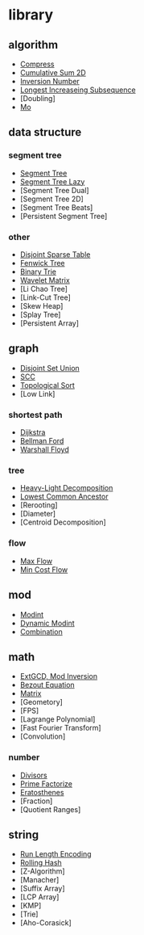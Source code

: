 # library

## algorithm

- [Compress](./algorithm/compress.md)
- [Cumulative Sum 2D](./algorithm/cum2d.md)
- [Inversion Number](./algorithm/inversion.md)
- [Longest Increaseing Subsequence](./algorithm/lis.md)
- [Doubling]
- [Mo](./algorithm/mo.md)

## data structure

### segment tree

- [Segment Tree](./data-structure/segt.md)
- [Segment Tree Lazy](./data-structure/segtlz.md)
- [Segment Tree Dual]
- [Segment Tree 2D]
- [Segment Tree Beats]
- [Persistent Segment Tree]

### other

- [Disjoint Sparse Table](./data-structure/dst.md)
- [Fenwick Tree](./data-structure/fen.md)
- [Binary Trie](./data-structure/binary_trie.md)
- [Wavelet Matrix](./data-structure/wave.md)
- [Li Chao Tree]
- [Link-Cut Tree]
- [Skew Heap]
- [Splay Tree]
- [Persistent Array]

## graph

- [Disjoint Set Union](./graph/dsu.md)
- [SCC](./graph/scc.md)
- [Topological Sort](./graph/topo.md)
- [Low Link]

### shortest path

- [Dijkstra](./graph/sp/dij.md)
- [Bellman Ford](./graph/sp/bf.md)
- [Warshall Floyd](./graph/sp/wf.md)

### tree

- [Heavy-Light Decomposition](./graph/tree/hld.md)
- [Lowest Common Ancestor](./graph/tree/lca.md)
- [Rerooting]
- [Diameter]
- [Centroid Decomposition]

### flow

- [Max Flow](./graph/flow/mxf.md)
- [Min Cost Flow](./graph/flow/mcf.md)

## mod

- [Modint](./mod/modint.md)
- [Dynamic Modint](./mod/dymodint.md)
- [Combination](./mod/cmb.md)

## math

- [ExtGCD, Mod Inversion](./math/extgcd.md)
- [Bezout Equation](./math/eq.md)
- [Matrix](./math/matrix.md)
- [Geometory]
- [FPS]
- [Lagrange Polynomial]
- [Fast Fourier Transform]
- [Convolution]

### number

- [Divisors](./math/divisors.md)
- [Prime Factorize](./math/pf.md)
- [Eratosthenes](./math/primes.md)
- [Fraction]
- [Quotient Ranges]

## string

- [Run Length Encoding](./string/rle.md)
- [Rolling Hash](./string/rh.md)
- [Z-Algorithm]
- [Manacher]
- [Suffix Array]
- [LCP Array]
- [KMP]
- [Trie]
- [Aho-Corasick]